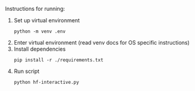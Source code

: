Instructions for running:

1. Set up virtual environment
   ```
   python -m venv .env
   ```
2. Enter virtual environment (read venv docs for OS specific instructions)
3. Install dependencies
   ```
   pip install -r ./requirements.txt
   ```
4. Run script
   ```
   python hf-interactive.py
   ```
